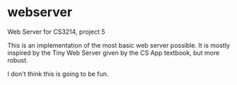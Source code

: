 webserver
=========

Web Server for CS3214, project 5

This is an implementation of the most basic web server possible.  It is mostly
inspired by the Tiny Web Server given by the CS App textbook, but more robust.

I don't think this is going to be fun.
